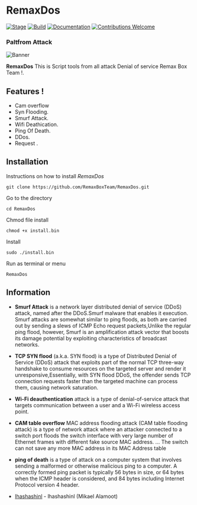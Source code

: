# RemaxDos

[![Stage](https://img.shields.io/badge/Release-Stable-brightgreen.svg)]()
[![Build](https://img.shields.io/badge/Supported_OS-Linux-orange.svg)]()
[![Documentation](https://img.shields.io/badge/CEHv10-eccouncil-blue.svg?maxAge=259200)](https://github.com/ManhNho/CEHv10/tree/master/Slides)
[![Contributions Welcome](https://img.shields.io/badge/contributions-welcome-blue.svg?style=flat)]()

### Paltfrom Attack

![Banner](https://github.com/RemaxBoxTeam/RemaxDos/blob/main/RemaxDos.ico)

**RemaxDos** This is Script tools from all attack Denial of service Remax Box Team !. 

 ## Features !
 - Cam overflow
- Syn Flooding.
- Smurf Attack.
- Wifi Deathication.
- Ping Of Death.
- DDos.
- Request .


## Installation
Instructions on how to install *RemaxDos*
```
git clone https://github.com/RemaxBoxTeam/RemaxDos.git
```
Go to the directory
```
cd RemaxDos
```
Chmod file install
```
chmod +x install.bin
```
Install 
```
sudo ./install.bin
```
Run as terminal or menu
```
RemaxDos
```

## Information
- **Smurf Attack** is a network layer distributed denial of service (DDoS) attack, named after the DDoS.Smurf malware that enables it execution.
Smurf attacks are somewhat similar to ping floods, as both are carried out by sending a slews of ICMP Echo request packets,Unlike the regular ping flood, however, Smurf is an amplification attack vector that boosts its damage potential by exploiting characteristics of broadcast networks.

- **TCP SYN flood** (a.k.a. SYN flood) is a type of Distributed Denial of Service (DDoS) attack that exploits part of the normal TCP three-way handshake to consume resources on the targeted server and render it unresponsive,Essentially, with SYN flood DDoS, the offender sends TCP connection requests faster than the targeted machine can process them, causing network saturation.

- **Wi-Fi deauthentication** attack is a type of denial-of-service attack that targets communication between a user and a Wi-Fi wireless access point. 

- **CAM table overflow** MAC address flooding attack (CAM table flooding attack) is a type of network attack where an attacker connected to a switch port floods the switch interface with very large number of Ethernet frames with different fake source MAC address. ... The switch can not save any more MAC address in its MAC Address table

- **ping of death** is a type of attack on a computer system that involves sending a malformed or otherwise malicious ping to a computer. A correctly formed ping packet is typically 56 bytes in size, or 64 bytes when the ICMP header is considered, and 84 bytes including Internet Protocol version 4 header.


- [lhashashinl]() - lhashashinl (Mikael Alamoot)




